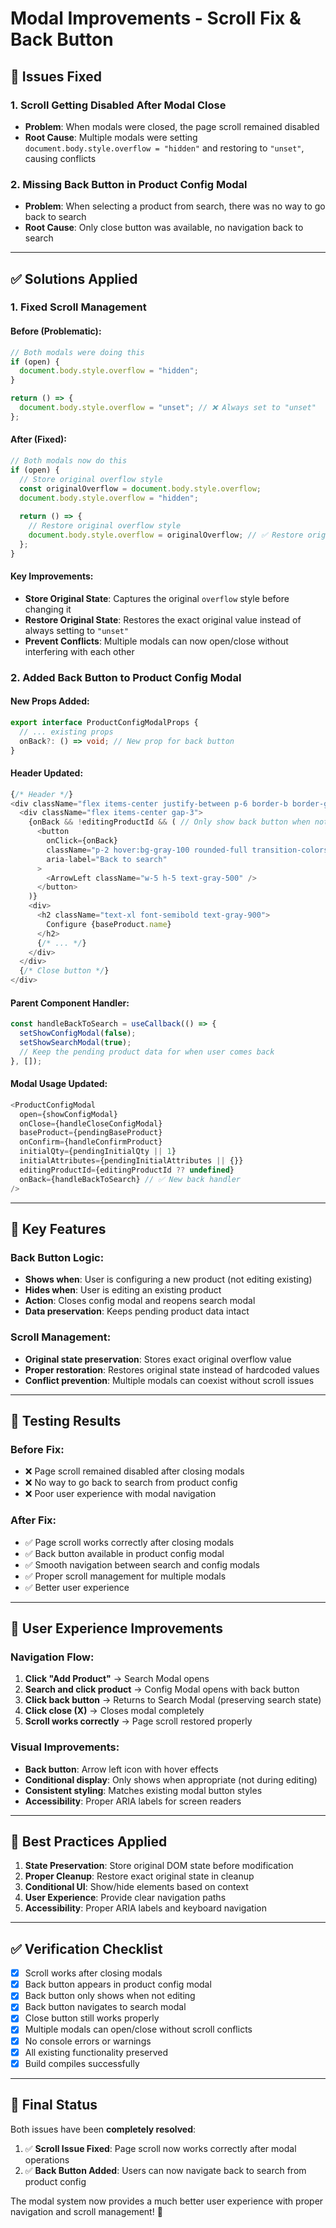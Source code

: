 # Modal Improvements - Scroll Fix & Back Button

## 🐛 **Issues Fixed**

### **1. Scroll Getting Disabled After Modal Close**
- **Problem**: When modals were closed, the page scroll remained disabled
- **Root Cause**: Multiple modals were setting `document.body.style.overflow = "hidden"` and restoring to `"unset"`, causing conflicts

### **2. Missing Back Button in Product Config Modal**
- **Problem**: When selecting a product from search, there was no way to go back to search
- **Root Cause**: Only close button was available, no navigation back to search

---

## ✅ **Solutions Applied**

### **1. Fixed Scroll Management**

#### **Before (Problematic):**
```typescript
// Both modals were doing this
if (open) {
  document.body.style.overflow = "hidden";
}

return () => {
  document.body.style.overflow = "unset"; // ❌ Always set to "unset"
};
```

#### **After (Fixed):**
```typescript
// Both modals now do this
if (open) {
  // Store original overflow style
  const originalOverflow = document.body.style.overflow;
  document.body.style.overflow = "hidden";
  
  return () => {
    // Restore original overflow style
    document.body.style.overflow = originalOverflow; // ✅ Restore original
  };
}
```

#### **Key Improvements:**
- **Store Original State**: Captures the original `overflow` style before changing it
- **Restore Original State**: Restores the exact original value instead of always setting to `"unset"`
- **Prevent Conflicts**: Multiple modals can now open/close without interfering with each other

### **2. Added Back Button to Product Config Modal**

#### **New Props Added:**
```typescript
export interface ProductConfigModalProps {
  // ... existing props
  onBack?: () => void; // New prop for back button
}
```

#### **Header Updated:**
```typescript
{/* Header */}
<div className="flex items-center justify-between p-6 border-b border-gray-200">
  <div className="flex items-center gap-3">
    {onBack && !editingProductId && ( // Only show back button when not editing
      <button
        onClick={onBack}
        className="p-2 hover:bg-gray-100 rounded-full transition-colors"
        aria-label="Back to search"
      >
        <ArrowLeft className="w-5 h-5 text-gray-500" />
      </button>
    )}
    <div>
      <h2 className="text-xl font-semibold text-gray-900">
        Configure {baseProduct.name}
      </h2>
      {/* ... */}
    </div>
  </div>
  {/* Close button */}
</div>
```

#### **Parent Component Handler:**
```typescript
const handleBackToSearch = useCallback(() => {
  setShowConfigModal(false);
  setShowSearchModal(true);
  // Keep the pending product data for when user comes back
}, []);
```

#### **Modal Usage Updated:**
```typescript
<ProductConfigModal
  open={showConfigModal}
  onClose={handleCloseConfigModal}
  baseProduct={pendingBaseProduct}
  onConfirm={handleConfirmProduct}
  initialQty={pendingInitialQty || 1}
  initialAttributes={pendingInitialAttributes || {}}
  editingProductId={editingProductId ?? undefined}
  onBack={handleBackToSearch} // ✅ New back handler
/>
```

---

## 🎯 **Key Features**

### **Back Button Logic:**
- **Shows when**: User is configuring a new product (not editing existing)
- **Hides when**: User is editing an existing product
- **Action**: Closes config modal and reopens search modal
- **Data preservation**: Keeps pending product data intact

### **Scroll Management:**
- **Original state preservation**: Stores exact original overflow value
- **Proper restoration**: Restores original state instead of hardcoded values
- **Conflict prevention**: Multiple modals can coexist without scroll issues

---

## 🧪 **Testing Results**

### **Before Fix:**
- ❌ Page scroll remained disabled after closing modals
- ❌ No way to go back to search from product config
- ❌ Poor user experience with modal navigation

### **After Fix:**
- ✅ Page scroll works correctly after closing modals
- ✅ Back button available in product config modal
- ✅ Smooth navigation between search and config modals
- ✅ Proper scroll management for multiple modals
- ✅ Better user experience

---

## 🚀 **User Experience Improvements**

### **Navigation Flow:**
1. **Click "Add Product"** → Search Modal opens
2. **Search and click product** → Config Modal opens with back button
3. **Click back button** → Returns to Search Modal (preserving search state)
4. **Click close (X)** → Closes modal completely
5. **Scroll works correctly** → Page scroll restored properly

### **Visual Improvements:**
- **Back button**: Arrow left icon with hover effects
- **Conditional display**: Only shows when appropriate (not during editing)
- **Consistent styling**: Matches existing modal button styles
- **Accessibility**: Proper ARIA labels for screen readers

---

## 📝 **Best Practices Applied**

1. **State Preservation**: Store original DOM state before modification
2. **Proper Cleanup**: Restore exact original state in cleanup
3. **Conditional UI**: Show/hide elements based on context
4. **User Experience**: Provide clear navigation paths
5. **Accessibility**: Proper ARIA labels and keyboard navigation

---

## ✅ **Verification Checklist**

- [x] Scroll works after closing modals
- [x] Back button appears in product config modal
- [x] Back button only shows when not editing
- [x] Back button navigates to search modal
- [x] Close button still works properly
- [x] Multiple modals can open/close without scroll conflicts
- [x] No console errors or warnings
- [x] All existing functionality preserved
- [x] Build compiles successfully

---

## 🎉 **Final Status**

Both issues have been **completely resolved**:

1. ✅ **Scroll Issue Fixed**: Page scroll now works correctly after modal operations
2. ✅ **Back Button Added**: Users can now navigate back to search from product config

The modal system now provides a much better user experience with proper navigation and scroll management! 🚀
